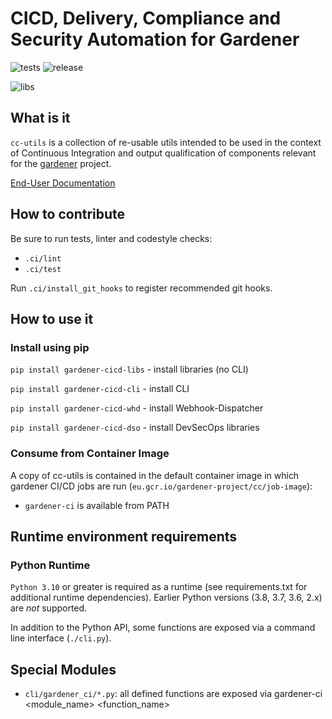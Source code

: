 # CICD, Delivery, Compliance and Security Automation for Gardener

![tests](https://concourse.ci.gardener.cloud/api/v1/teams/gardener/pipelines/cc-utils-master/jobs/master-head-update-job/badge?title=tests)
![release](https://concourse.ci.gardener.cloud/api/v1/teams/gardener/pipelines/cc-utils-master/jobs/master-release_job_image-job/badge?title=build)

![libs](https://badge.fury.io/py/gardener-cicd-libs.svg)

## What is it

`cc-utils` is a collection of re-usable utils intended to be used in the
context of Continuous Integration and output qualification of components
relevant for the [gardener](https://github.com/gardener) project.

[End-User Documentation](https://gardener.github.io/cc-utils)

## How to contribute

Be sure to run tests, linter and codestyle checks:

- `.ci/lint`
- `.ci/test`

Run `.ci/install_git_hooks` to register recommended git hooks.

## How to use it

### Install using pip

`pip install gardener-cicd-libs` - install libraries (no CLI)

`pip install gardener-cicd-cli` - install CLI

`pip install gardener-cicd-whd` - install Webhook-Dispatcher

`pip install gardener-cicd-dso` - install DevSecOps libraries

### Consume from Container Image

A copy of cc-utils is contained in the default container image in which gardener
CI/CD jobs are run (`eu.gcr.io/gardener-project/cc/job-image`):

- `gardener-ci` is available from PATH

## Runtime environment requirements

### Python Runtime

`Python 3.10` or greater is required as a runtime (see requirements.txt for additional
runtime dependencies). Earlier Python versions (3.8, 3.7, 3.6, 2.x) are *not* supported.

In addition to the Python API, some functions are exposed via a command line interface
(`./cli.py`).

## Special Modules

* `cli/gardener_ci/*.py`: all defined functions are exposed via
gardener-ci <module_name> <function_name>
